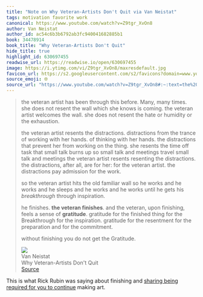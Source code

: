 ```yaml
---
title: "Note on Why Veteran-Artists Don't Quit via Van Neistat"
tags: motivation favorite work
canonical: https://www.youtube.com/watch?v=Z9tgr_XvOn8
author: Van Neistat
author_id: ac54c6b3b6792ab3fc940041682885b1
book: 34478914
book_title: "Why Veteran-Artists Don't Quit"
hide_title: true
highlight_id: 630697455
readwise_url: https://readwise.io/open/630697455
image: https://i.ytimg.com/vi/Z9tgr_XvOn8/maxresdefault.jpg
favicon_url: https://s2.googleusercontent.com/s2/favicons?domain=www.youtube.com
source_emoji: 🌐
source_url: "https://www.youtube.com/watch?v=Z9tgr_XvOn8#:~:text=the%20veteran%20artist,get%20the%20Gratitude."
---
```


> the veteran artist has been through this before. Many, many times. she does not resent the wall which she knows is coming. the veteran artist welcomes the wall. she does not resent the hate or humidity or the exhaustion.
> 
> the veteran artist resents the distractions. distractions from the trance of working with her hands. of thinking with her hands. the distractions that prevent her from working on the thing. she resents the time off task that small talk burns up so small talk and meetings travel small talk and meetings the veteran artist resents resenting the distractions. the distractions, after all, are for her: for the veteran artist. the distractions pay admission for the work.
> 
> so the veteran artist hits the old familiar wall so he works and he works and he sleeps and he works and he works until he gets his *breakthrough* through inspiration.
> 
> he finishes. **the veteran finishes**. and the veteran, upon finishing, feels a sense of **gratitude**. gratitude for the finished thing for the Breakthrough for the inspiration. gratitude for the resentment for the preparation and for the commitment.
> 
> without finishing you do not get the Gratitude.
> <div class="quoteback-footer"><div class="quoteback-avatar"><img class="mini-favicon" src="https://s2.googleusercontent.com/s2/favicons?domain=www.youtube.com"></div><div class="quoteback-metadata"><div class="metadata-inner"><span style="display:none">FROM:</span><div aria-label="Van Neistat" class="quoteback-author"> Van Neistat</div><div aria-label="Why Veteran-Artists Don't Quit" class="quoteback-title"> Why Veteran-Artists Don't Quit</div></div></div><div class="quoteback-backlink"><a target="_blank" aria-label="go to the full text of this quotation" rel="noopener" href="https://www.youtube.com/watch?v=Z9tgr_XvOn8#:~:text=the%20veteran%20artist,get%20the%20Gratitude." class="quoteback-arrow"> Source</a></div></div>

This is what Rick Rubin was saying about finishing and [sharing being required for you to continue](https://www.joshbeckman.org/notes/510114372) making art.